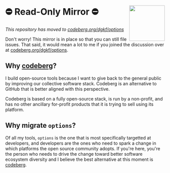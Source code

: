 # :no_entry: Read-Only Mirror :no_entry: <img src="https://design.codeberg.org/logo-kit/icon.svg" align="right" style="width: 4em; height: 4em;"></img>

_This repository has moved to
[codeberg.org/dgkf/options](https://codeberg.org/dgkf/options)_

Don't worry! This mirror is in place so that you can still file issues.
That said, it would mean a lot to me if you joined the discussion over at
[codeberg.org/dgkf/options](https://codeberg.org/dgkf/options).

## Why [codeberg](https://codeberg.org)?

I build open-source tools because I want to give back to the general public
by improving our collective software stack. Codeberg is an alternative to
GitHub that is better aligned with this perspective.

Codeberg is based on a fully open-source stack, is run by a non-profit,
and has no other ancillary for-profit products that it is trying to sell using
its platform.

## Why migrate `options`?

Of all my tools, `options` is the one that is most specifically targetted at
developers, and developers are the ones who need to spark a change in which
platforms the open source community adopts. If you're here, you're the
person who needs to drive the change toward better software ecosystem
diversity and I believe the best alternative at this moment is
[codeberg](https://codeberg.org).
